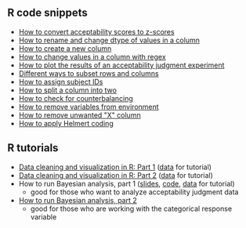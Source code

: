 ## R code snippets
* [How to convert acceptability scores to z-scores](./R_0001.md)
* [How to rename and change dtype of values in a column](./R_0002.md)
* [How to create a new column](./R_0003.md)
* [How to change values in a column with regex](./R_0004.md)
* [How to plot the results of an acceptability judgment experiment](./R_0005.md)
* [Different ways to subset rows and columns](./R_0006.md)
* [How to assign subject IDs](./R_0007.md)
* [How to split a column into two](./R_0008.md)
* [How to check for counterbalancing](./R_0009.md)
* [How to remove variables from environment](./R_0010.md)
* [How to remove unwanted "X" column](./R_0011.md)
* [How to apply Helmert coding](./R_0012.md)

## R tutorials
* [Data cleaning and visualization in R: Part 1](./practice_cleaning_visualization_1.html) ([data](./fakedata.csv) for tutorial)
* [Data cleaning and visualization in R: Part 2](./practice_cleaning_visualization_2.html) ([data](./fakedata_2.csv) for tutorial)
* How to run Bayesian analysis, part 1 ([slides](./bayesian_analysis_tutorial.pdf), [code](./bayesian_tutorial.Rmd), [data](./fakedata_bayesian.csv) for tutorial)
  * good for those who want to analyze acceptability judgment data 
* [How to run Bayesian analysis, part 2](./bayesian_tutorial.html)
  * good for those who are working with the categorical response variable

